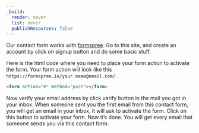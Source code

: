 ```yaml
---
_build:
  render: never
  list: never
  publishResources: false
---
```


Our contact form works with [formspree](https://formspree.io/). Go to this site, and create an account by click on signup button and do some basic stuff. 

Here is the html code where you need to place your form action to activate the form. Your form action will look like this `https://formspree.io/your.name@email.com/`.

```html
<form action="#" method="post"></form>
```

Now verify your email address by click varify button in the mail you got in your inbox. When someone sent you the first email from this contact form, you will get an email in your inbox, it will ask to activate the form. Click on this button to activate your form. Now it’s done. You will get every email that someone sends you via this contact form.